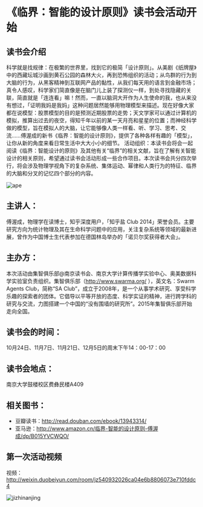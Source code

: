 

# 《临界：智能的设计原则》读书会活动开始

## 读书会介绍

科学就是找规律：在极繁的世界里，找到它的极简「设计原则」。从美剧《纸牌屋》中的西藏坛城沙画到黄石公园的森林大火，再到恐怖组织的活动；从鸟群的行为到大脑的行为，从黑客精神到互联网产品的黏性，从我们每天用的语言到金融市场；真令人感叹，科学家们简直像是在脑门儿上装了探测仪一样，到处寻找隐藏的关联，简直就是「连连看」嘛！然而，一直以脑洞大开作为人生使命的我，也从来没有想过，「证明我妈是我妈」这种问题居然能够用物理模型来描述。现在好像大家都在说模型：股票模型的目的是预测近期股票的走势；天文学家可以通过计算机的模拟，推算出过去的夜空，得知千年以前的某一天月亮和星星的位置；而神经科学做的模型，旨在模拟人的大脑，让它能够像人类一样看、听、学习、思考、交流……傅渥成的新书《临界：智能的设计原则》，提供了各种各样有趣的「模型」，让你从新的角度来看日常生活中大大小小的细节。 活动组织：本读书会将会一起阅读《临界：智能设计的原则》及其他有关“临界”的相关文献，旨在了解有关智能设计的相关原则，希望通过读书会活动形成一些合作项目。本次读书会共分四次举行，将会涉及物理学视角下的复杂系统、集体运动、幂律和人类行为的特征、临界的大脑和分叉的记忆四个部分的内容。

![ape](/wp-content/uploads/2015/10/ape.png)

## 主讲人：

傅渥成，物理学在读博士，知乎深度用户，「知乎盐 Club 2014」荣誉会员。主要研究方向为统计物理及其在生命科学问题中的应用，关注复杂系统等领域的最新进展，曾作为中国博士生代表参加在德国林岛举办的「诺贝尔奖获得者大会」。

## 主办方：

本次活动由集智俱乐部@南京读书会、南京大学计算传播学实验中心、奥美数据科学实验室负责组织。集智俱乐部（http://www.swarma.org/ ），英文名：Swarm Agents Club，简称“SA Club”，成立于2008年，是一个从事学术研究、享受科学乐趣的探索者的团体。它倡导以平等开放的态度、科学实证的精神，进行跨学科的研究与交流，力图搭建一个中国的“没有围墙的研究所”。2015年集智俱乐部开始走向全国。

## 读书会的时间：

10月24日、11月7日、11月21日、12月5日的周末下午14：00-17：00

## 读书会地点：

南京大学鼓楼校区费彝民楼A409

## 相关图书：

  * 豆瓣读书：http://read.douban.com/ebook/13943314/
  * 亚马逊：http://www.amazon.cn/临界-智能的设计原则-傅渥成/dp/B015YVCWQO/

## 第一次活动视频

视频：http://weixin.duobeiyun.com/room/jz540932026ca04e6b8806073e710fddc4

![jizhinanjing](/wp-content/uploads/2015/10/jizhinanjing-1024x795.png)
